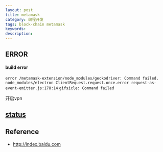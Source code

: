 ```yaml
---
layout: post
title: metamask
category: 编程开发
tags: block-chain metamask
keywords: 
description: 
---
```


## ERROR

#### build error

`error /metamask-extension/node_modules/geckodriver: Command failed.`
`node_modules/electron ClientRequest.request.once.error request-as-event-emitter.js:178:14`
`gifsicle: Command failed`

开启vpn

## [status](https://github.com/status-im/status-react)


## Reference

* <http://index.baidu.com>